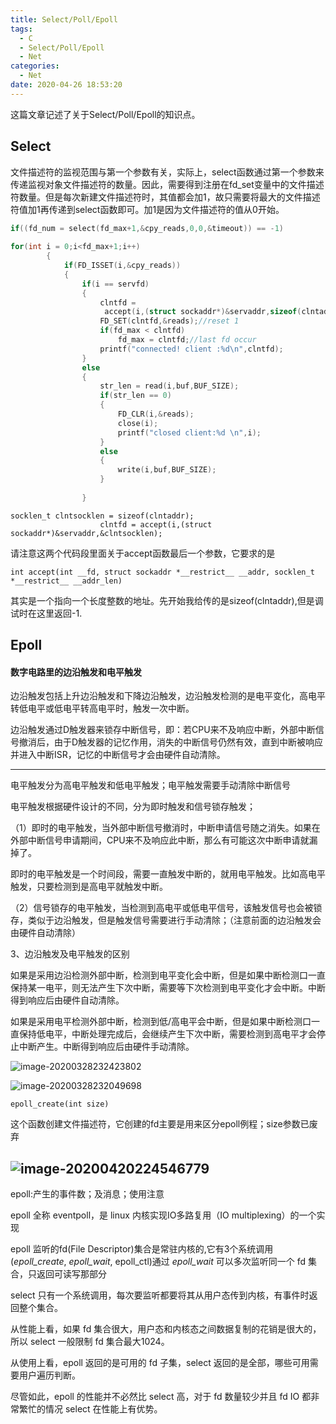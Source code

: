```yaml
---
title: Select/Poll/Epoll
tags:
  - C
  - Select/Poll/Epoll
  - Net
categories:
  - Net
date: 2020-04-26 18:53:20
---
```


这篇文章记述了关于Select/Poll/Epoll的知识点。

<!--more-->

## Select

文件描述符的监视范围与第一个参数有关，实际上，select函数通过第一个参数来传递监视对象文件描述符的数量。因此，需要得到注册在fd_set变量中的文件描述符数量。但是每次新建文件描述符时，其值都会加1，故只需要将最大的文件描述符值加1再传递到select函数即可。加1是因为文件描述符的值从0开始。

```c
if((fd_num = select(fd_max+1,&cpy_reads,0,0,&timeout)) == -1)
    
for(int i = 0;i<fd_max+1;i++)
        {
            if(FD_ISSET(i,&cpy_reads))
            {
                if(i == servfd)
                {
                    clntfd = 
                     accept(i,(struct sockaddr*)&servaddr,sizeof(clntaddr));
                    FD_SET(clntfd,&reads);//reset 1
                    if(fd_max < clntfd)
                        fd_max = clntfd;//last fd occur
                    printf("connected! client :%d\n",clntfd);
                }
                else
                {
                    str_len = read(i,buf,BUF_SIZE);
                    if(str_len == 0)
                    {
                        FD_CLR(i,&reads);
                        close(i);
                        printf("closed client:%d \n",i);
                    }
                    else
                    {
                        write(i,buf,BUF_SIZE);
                    }                   
                    
                }
```

```
socklen_t clntsocklen = sizeof(clntaddr);
                    clntfd = accept(i,(struct sockaddr*)&servaddr,&clntsocklen);
```

请注意这两个代码段里面关于accept函数最后一个参数，它要求的是

`int accept(int __fd, struct sockaddr *__restrict__ __addr, socklen_t *__restrict__ __addr_len)`

其实是一个指向一个长度整数的地址。先开始我给传的是sizeof(clntaddr),但是调试时在这里返回-1.

## Epoll

#### 数字电路里的边沿触发和电平触发

边沿触发包括上升边沿触发和下降边沿触发，边沿触发检测的是电平变化，高电平转低电平或低电平转高电平时，触发一次中断。

边沿触发通过D触发器来锁存中断信号，即：若CPU来不及响应中断，外部中断信号撤消后，由于D触发器的记忆作用，消失的中断信号仍然有效，直到中断被响应并进入中断ISR，记忆的中断信号才会由硬件自动清除。

-----

电平触发分为高电平触发和低电平触发；电平触发需要手动清除中断信号

电平触发根据硬件设计的不同，分为即时触发和信号锁存触发；

（1）即时的电平触发，当外部中断信号撤消时，中断申请信号随之消失。如果在外部中断信号申请期间，CPU来不及响应此中断，那么有可能这次中断申请就漏掉了。

即时的电平触发是一个时间段，需要一直触发中断的，就用电平触发。比如高电平触发，只要检测到是高电平就触发中断。

（2）信号锁存的电平触发，当检测到高电平或低电平信号，该触发信号也会被锁存，类似于边沿触发，但是触发信号需要进行手动清除；（注意前面的边沿触发会由硬件自动清除）

 

3、边沿触发及电平触发的区别

如果是采用边沿检测外部中断，检测到电平变化会中断，但是如果中断检测口一直保持某一电平，则无法产生下次中断，需要等下次检测到电平变化才会中断。中断得到响应后由硬件自动清除。

如果是采用电平检测外部中断，检测到低/高电平会中断，但是如果中断检测口一直保持低电平，中断处理完成后，会继续产生下次中断，需要检测到高电平才会停止中断产生。中断得到响应后由硬件手动清除。

![image-20200328232423802](https://i.loli.net/2020/03/30/e7WKMlwZguRIyE4.png)



![image-20200328232049698](https://i.loli.net/2020/03/30/4FkcyDpC9ZxMiTu.png)



`epoll_create(int size)`

这个函数创建文件描述符，它创建的fd主要是用来区分epoll例程；size参数已废弃





## ![image-20200420224546779](https://i.loli.net/2020/04/20/n3NkFtTXyU5DzRO.png)

epoll:产生的事件数；及消息；使用注意

epoll 全称 eventpoll，是 linux 内核实现IO多路复用（IO multiplexing）的一个实现

epoll 监听的fd(File Descriptor)集合是常驻内核的,它有3个系统调用(*epoll_create*, *epoll_wait*, epoll_ctl)通过 *epoll_wait* 可以多次监听同一个 fd 集合，只返回可读写那部分

select 只有一个系统调用，每次要监听都要将其从用户态传到内核，有事件时返回整个集合。

从性能上看，如果 fd 集合很大，用户态和内核态之间数据复制的花销是很大的，所以 select 一般限制 fd 集合最大1024。

从使用上看，epoll 返回的是可用的 fd 子集，select 返回的是全部，哪些可用需要用户遍历判断。

尽管如此，epoll 的性能并不必然比 select 高，对于 fd 数量较少并且 fd IO 都非常繁忙的情况 select 在性能上有优势。

